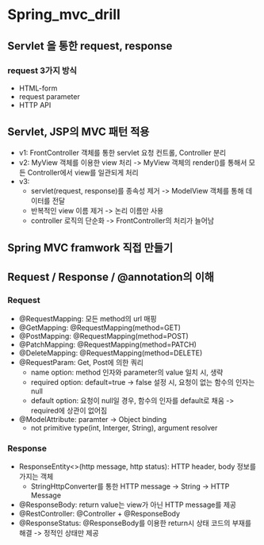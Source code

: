 # Spring_mvc_drill

## Servlet 을 통한 request, response

### request 3가지 방식
 * HTML-form
 * request parameter
 * HTTP API

## Servlet, JSP의 MVC 패턴 적용
  * v1: FrontController 객체를 통한 servlet 요청 컨트롤, Controller 분리
  * v2: MyView 객체를 이용한 view 처리 -> MyView 객체의 render()를 통해서 모든 Controller에서 view를 일관되게 처리
  * v3: 
      * servlet(request, response)를 종속성 제거 -> ModelView 객체를 통해 데이터를 전달
      * 반복적인 view 이름 제거 -> 논리 이름만 사용
      * controller 로직의 단순화 -> FrontController의 처리가 늘어남


## Spring MVC framwork 직접 만들기

## Request / Response / @annotation의 이해
### Request
* @RequestMapping: 모든 method의 url 매핑
* @GetMapping: @RequestMapping(method=GET)
* @PostMapping: @RequestMapping(method=POST)
* @PatchMapping: @RequestMapping(method=PATCH)
* @DeleteMapping: @RequestMapping(method=DELETE)
* @RequestParam: Get, Post에 의한 쿼리
   * name option: method 인자와 parameter의 value 일치 시, 생략
   * required option: default=true -> false 설정 시, 요청이 없는 함수의 인자는 null
   * default option: 요청이 null일 경우, 함수의 인자를 default로 채움 -> required에 상관이 없어짐
* @ModelAttribute: paramter -> Object binding
   * not primitive type(int, Interger, String), argument resolver

### Response
* ResponseEntity<>(http message, http status): HTTP header, body 정보를 가지는 객체
   * StringHttpConverter를 통한 HTTP message -> String -> HTTP Message
* @ResponseBody: return value는 view가 아닌 HTTP message를 제공
* @RestController: @Controller + @ResponseBody
* @ResponseStatus: @ResponseBody를 이용한 return시 상태 코드의 부재를 해결 -> 정적인 상태만 제공
